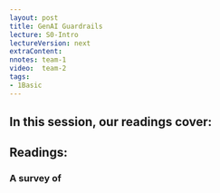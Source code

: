 ```yaml
---
layout: post
title: GenAI Guardrails 
lecture: S0-Intro
lectureVersion: next
extraContent: 
nnotes: team-1
video:  team-2
tags:
- 1Basic
---
```


In this session, our readings cover: 
- 

## Readings: 
  ### A survey of